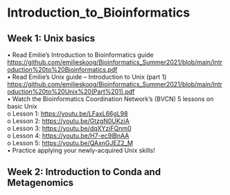 # Introduction_to_Bioinformatics  
## Week 1: Unix basics
•	Read Emilie’s Introduction to Bioinformatics guide  
https://github.com/emilieskoog/Bioinformatics_Summer2021/blob/main/Introduction%20to%20Bioinformatics.pdf  
•	Read Emilie’s Unix guide – Introduction to Unix (part 1)  
https://github.com/emilieskoog/Bioinformatics_Summer2021/blob/main/Introduction%20to%20Unix%20(Part%201).pdf  
•	Watch the Bioinformatics Coordination Network’s (BVCN) 5 lessons on basic Unix  
o	Lesson 1: https://youtu.be/LFaxL66gL98  
o	Lesson 2: https://youtu.be/GtzgN0UKziA  
o	Lesson 3: https://youtu.be/dqXYziFQnm0  
o	Lesson 4: https://youtu.be/H7-ec9lBnAA  
o	Lesson 5: https://youtu.be/QAxnGJEZ2_M  
• Practice applying your newly-acquired Unix skills!  


## Week 2: Introduction to Conda and Metagenomics

